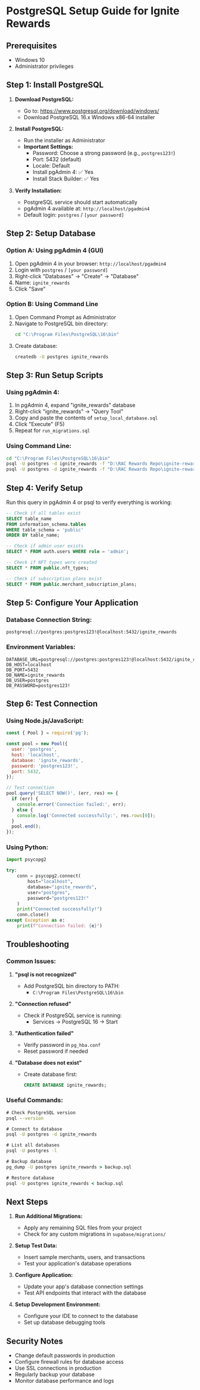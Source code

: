# PostgreSQL Setup Guide for Ignite Rewards

## Prerequisites
- Windows 10
- Administrator privileges

## Step 1: Install PostgreSQL

1. **Download PostgreSQL:**
   - Go to: https://www.postgresql.org/download/windows/
   - Download PostgreSQL 16.x Windows x86-64 installer

2. **Install PostgreSQL:**
   - Run the installer as Administrator
   - **Important Settings:**
     - Password: Choose a strong password (e.g., `postgres123!`)
     - Port: 5432 (default)
     - Locale: Default
     - Install pgAdmin 4: ✅ Yes
     - Install Stack Builder: ✅ Yes

3. **Verify Installation:**
   - PostgreSQL service should start automatically
   - pgAdmin 4 available at: `http://localhost/pgadmin4`
   - Default login: `postgres` / `[your password]`

## Step 2: Setup Database

### Option A: Using pgAdmin 4 (GUI)
1. Open pgAdmin 4 in your browser: `http://localhost/pgadmin4`
2. Login with `postgres` / `[your password]`
3. Right-click "Databases" → "Create" → "Database"
4. Name: `ignite_rewards`
5. Click "Save"

### Option B: Using Command Line
1. Open Command Prompt as Administrator
2. Navigate to PostgreSQL bin directory:
   ```cmd
   cd "C:\Program Files\PostgreSQL\16\bin"
   ```
3. Create database:
   ```cmd
   createdb -U postgres ignite_rewards
   ```

## Step 3: Run Setup Scripts

### Using pgAdmin 4:
1. In pgAdmin 4, expand "ignite_rewards" database
2. Right-click "ignite_rewards" → "Query Tool"
3. Copy and paste the contents of `setup_local_database.sql`
4. Click "Execute" (F5)
5. Repeat for `run_migrations.sql`

### Using Command Line:
```cmd
cd "C:\Program Files\PostgreSQL\16\bin"
psql -U postgres -d ignite_rewards -f "D:\RAC Rewards Repo\ignite-rewards\setup_local_database.sql"
psql -U postgres -d ignite_rewards -f "D:\RAC Rewards Repo\ignite-rewards\run_migrations.sql"
```

## Step 4: Verify Setup

Run this query in pgAdmin 4 or psql to verify everything is working:

```sql
-- Check if all tables exist
SELECT table_name 
FROM information_schema.tables 
WHERE table_schema = 'public' 
ORDER BY table_name;

-- Check if admin user exists
SELECT * FROM auth.users WHERE role = 'admin';

-- Check if NFT types were created
SELECT * FROM public.nft_types;

-- Check if subscription plans exist
SELECT * FROM public.merchant_subscription_plans;
```

## Step 5: Configure Your Application

### Database Connection String:
```
postgresql://postgres:postgres123!@localhost:5432/ignite_rewards
```

### Environment Variables:
```env
DATABASE_URL=postgresql://postgres:postgres123!@localhost:5432/ignite_rewards
DB_HOST=localhost
DB_PORT=5432
DB_NAME=ignite_rewards
DB_USER=postgres
DB_PASSWORD=postgres123!
```

## Step 6: Test Connection

### Using Node.js/JavaScript:
```javascript
const { Pool } = require('pg');

const pool = new Pool({
  user: 'postgres',
  host: 'localhost',
  database: 'ignite_rewards',
  password: 'postgres123!',
  port: 5432,
});

// Test connection
pool.query('SELECT NOW()', (err, res) => {
  if (err) {
    console.error('Connection failed:', err);
  } else {
    console.log('Connected successfully:', res.rows[0]);
  }
  pool.end();
});
```

### Using Python:
```python
import psycopg2

try:
    conn = psycopg2.connect(
        host="localhost",
        database="ignite_rewards",
        user="postgres",
        password="postgres123!"
    )
    print("Connected successfully!")
    conn.close()
except Exception as e:
    print(f"Connection failed: {e}")
```

## Troubleshooting

### Common Issues:

1. **"psql is not recognized"**
   - Add PostgreSQL bin directory to PATH:
     - `C:\Program Files\PostgreSQL\16\bin`

2. **"Connection refused"**
   - Check if PostgreSQL service is running:
     - Services → PostgreSQL 16 → Start

3. **"Authentication failed"**
   - Verify password in `pg_hba.conf`
   - Reset password if needed

4. **"Database does not exist"**
   - Create database first:
     ```sql
     CREATE DATABASE ignite_rewards;
     ```

### Useful Commands:

```cmd
# Check PostgreSQL version
psql --version

# Connect to database
psql -U postgres -d ignite_rewards

# List all databases
psql -U postgres -l

# Backup database
pg_dump -U postgres ignite_rewards > backup.sql

# Restore database
psql -U postgres ignite_rewards < backup.sql
```

## Next Steps

1. **Run Additional Migrations:**
   - Apply any remaining SQL files from your project
   - Check for any custom migrations in `supabase/migrations/`

2. **Setup Test Data:**
   - Insert sample merchants, users, and transactions
   - Test your application's database operations

3. **Configure Application:**
   - Update your app's database connection settings
   - Test API endpoints that interact with the database

4. **Setup Development Environment:**
   - Configure your IDE to connect to the database
   - Set up database debugging tools

## Security Notes

- Change default passwords in production
- Configure firewall rules for database access
- Use SSL connections in production
- Regularly backup your database
- Monitor database performance and logs
